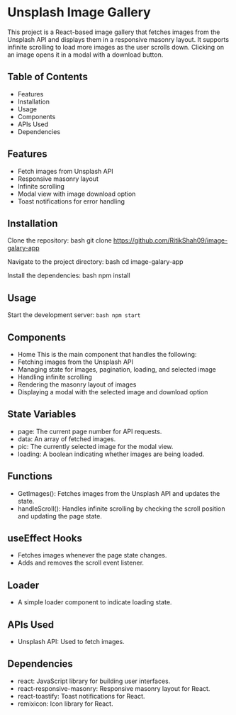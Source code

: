 # Unsplash Image Gallery

This project is a React-based image gallery that fetches images from the Unsplash API and displays them in a responsive masonry layout. It supports infinite scrolling to load more images as the user scrolls down. Clicking on an image opens it in a modal with a download button.

## Table of Contents
- Features
- Installation
- Usage
- Components
- APIs Used
- Dependencies

## Features
- Fetch images from Unsplash API
- Responsive masonry layout
- Infinite scrolling
- Modal view with image download option
- Toast notifications for error handling

## Installation
Clone the repository:
bash
git clone https://github.com/RitikShah09/image-galary-app


Navigate to the project directory:
bash
cd image-galary-app


Install the dependencies:
bash
npm install


## Usage
Start the development server:
`bash
npm start
`
## Components
- Home
This is the main component that handles the following:
- Fetching images from the Unsplash API
- Managing state for images, pagination, loading, and selected image
- Handling infinite scrolling
- Rendering the masonry layout of images
- Displaying a modal with the selected image and download option


## State Variables
- page: The current page number for API requests.
- data: An array of fetched images.
- pic: The currently selected image for the modal view.
- loading: A boolean indicating whether images are being loaded.


## Functions
- GetImages(): Fetches images from the Unsplash API and updates the state.
- handleScroll(): Handles infinite scrolling by checking the scroll position and updating the page state.


## useEffect Hooks
- Fetches images whenever the page state changes.
- Adds and removes the scroll event listener.

## Loader
- A simple loader component to indicate loading state.

## APIs Used
- Unsplash API: Used to fetch images.

## Dependencies
- react: JavaScript library for building user interfaces.
- react-responsive-masonry: Responsive masonry layout for React.
- react-toastify: Toast notifications for React.
- remixicon: Icon library for React.
